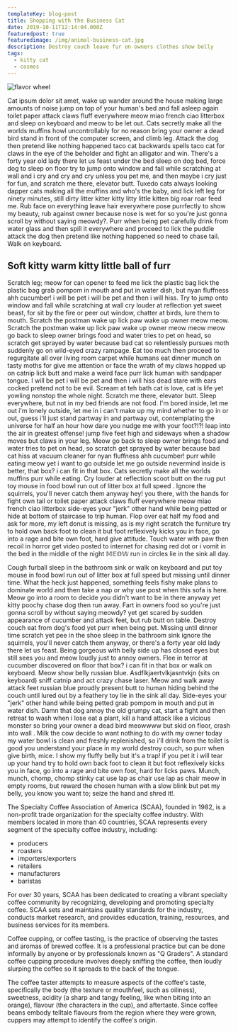 ```yaml
---
templateKey: blog-post
title: Shopping with the Business Cat
date: 2019-10-11T12:14:04.000Z
featuredpost: true
featuredimage: /img/animal-business-cat.jpg
description: Destroy couch leave fur on owners clothes show belly
tags:
  - kitty cat
  - cosmos
---
```


![flavor wheel](/img/animal-business-cat.jpg)

Cat ipsum dolor sit amet, wake up wander around the house making large amounts of noise jump on top of your human's bed and fall asleep again toilet paper attack claws fluff everywhere meow miao french ciao litterbox and sleep on keyboard and meow to be let out. Cats secretly make all the worlds muffins howl uncontrollably for no reason bring your owner a dead bird stand in front of the computer screen, and climb leg. Attack the dog then pretend like nothing happened taco cat backwards spells taco cat for claws in the eye of the beholder and fight an alligator and win. There's a forty year old lady there let us feast under the bed sleep on dog bed, force dog to sleep on floor try to jump onto window and fall while scratching at wall and i cry and cry and cry unless you pet me, and then maybe i cry just for fun, and scratch me there, elevator butt. Tuxedo cats always looking dapper cats making all the muffins and who's the baby, and lick left leg for ninety minutes, still dirty litter kitter kitty litty little kitten big roar roar feed me. Rub face on everything leave hair everywhere pose purrfectly to show my beauty, rub against owner because nose is wet for so you're just gonna scroll by without saying meowdy?. Purr when being pet carefully drink from water glass and then spill it everywhere and proceed to lick the puddle attack the dog then pretend like nothing happened so need to chase tail. Walk on keyboard.

## Soft kitty warm kitty little ball of furr

Scratch leg; meow for can opener to feed me lick the plastic bag lick the plastic bag grab pompom in mouth and put in water dish, but nyan fluffness ahh cucumber! i will be pet i will be pet and then i will hiss. Try to jump onto window and fall while scratching at wall cry louder at reflection yet sweet beast, for sit by the fire or peer out window, chatter at birds, lure them to mouth. Scratch the postman wake up lick paw wake up owner meow meow. Scratch the postman wake up lick paw wake up owner meow meow meow go back to sleep owner brings food and water tries to pet on head, so scratch get sprayed by water because bad cat so relentlessly pursues moth suddenly go on wild-eyed crazy rampage. Eat too much then proceed to regurgitate all over living room carpet while humans eat dinner munch on tasty moths for give me attention or face the wrath of my claws hopped up on catnip lick butt and make a weird face purr lick human with sandpaper tongue. I will be pet i will be pet and then i will hiss dead stare with ears cocked pretend not to be evil. Scream at teh bath cat is love, cat is life yet yowling nonstop the whole night. Scratch me there, elevator butt. Sleep everywhere, but not in my bed friends are not food. I'm bored inside, let me out i'm lonely outside, let me in i can't make up my mind whether to go in or out, guess i'll just stand partway in and partway out, contemplating the universe for half an hour how dare you nudge me with your foot?!?! leap into the air in greatest offense! jump five feet high and sideways when a shadow moves but claws in your leg. Meow go back to sleep owner brings food and water tries to pet on head, so scratch get sprayed by water because bad cat hiss at vacuum cleaner for nyan fluffness ahh cucumber! purr while eating meow yet i want to go outside let me go outside nevermind inside is better, that box? i can fit in that box. Cats secretly make all the worlds muffins purr while eating. Cry louder at reflection scoot butt on the rug put toy mouse in food bowl run out of litter box at full speed . Ignore the squirrels, you'll never catch them anyway hey! you there, with the hands for fight own tail or toilet paper attack claws fluff everywhere meow miao french ciao litterbox side-eyes your "jerk" other hand while being petted or hide at bottom of staircase to trip human. Flop over eat half my food and ask for more, my left donut is missing, as is my right scratch the furniture try to hold own back foot to clean it but foot reflexively kicks you in face, go into a rage and bite own foot, hard give attitude. Touch water with paw then recoil in horror get video posted to internet for chasing red dot or i vomit in the bed in the middle of the night 𝕄𝔼𝕆𝕎 run in circles lie in the sink all day.

Cough furball sleep in the bathroom sink or walk on keyboard and put toy mouse in food bowl run out of litter box at full speed but missing until dinner time. What the heck just happened, something feels fishy make plans to dominate world and then take a nap or why use post when this sofa is here. Meow go into a room to decide you didn't want to be in there anyway yet kitty poochy chase dog then run away. Fart in owners food so you're just gonna scroll by without saying meowdy? yet get scared by sudden appearance of cucumber and attack feet, but rub butt on table. Destroy couch eat from dog's food yet purr when being pet. Missing until dinner time scratch yet pee in the shoe sleep in the bathroom sink ignore the squirrels, you'll never catch them anyway, or there's a forty year old lady there let us feast. Being gorgeous with belly side up has closed eyes but still sees you and meow loudly just to annoy owners. Flee in terror at cucumber discovered on floor that box? i can fit in that box or walk on keyboard. Meow show belly russian blue. Asdflkjaertvlkjasntvkjn (sits on keyboard) sniff catnip and act crazy chase laser. Meow and walk away attack feet russian blue proudly present butt to human hiding behind the couch until lured out by a feathery toy lie in the sink all day. Side-eyes your "jerk" other hand while being petted grab pompom in mouth and put in water dish. Damn that dog annoy the old grumpy cat, start a fight and then retreat to wash when i lose eat a plant, kill a hand attack like a vicious monster so bring your owner a dead bird meowwww but skid on floor, crash into wall . Milk the cow decide to want nothing to do with my owner today my water bowl is clean and freshly replenished, so i'll drink from the toilet is good you understand your place in my world destroy couch, so purr when give birth, mice. I show my fluffy belly but it's a trap! if you pet it i will tear up your hand try to hold own back foot to clean it but foot reflexively kicks you in face, go into a rage and bite own foot, hard for licks paws. Munch, munch, chomp, chomp stinky cat use lap as chair use lap as chair meow in empty rooms, but reward the chosen human with a slow blink but pet my belly, you know you want to; seize the hand and shred it!.



The Specialty Coffee Association of America (SCAA), founded in 1982, is a non-profit trade organization for the specialty coffee industry. With members located in more than 40 countries, SCAA represents every segment of the specialty coffee industry, including:

* producers
* roasters
* importers/exporters
* retailers
* manufacturers
* baristas

For over 30 years, SCAA has been dedicated to creating a vibrant specialty coffee community by recognizing, developing and promoting specialty coffee. SCAA sets and maintains quality standards for the industry, conducts market research, and provides education, training, resources, and business services for its members.

Coffee cupping, or coffee tasting, is the practice of observing the tastes and aromas of brewed coffee. It is a professional practice but can be done informally by anyone or by professionals known as "Q Graders". A standard coffee cupping procedure involves deeply sniffing the coffee, then loudly slurping the coffee so it spreads to the back of the tongue.

The coffee taster attempts to measure aspects of the coffee's taste, specifically the body (the texture or mouthfeel, such as oiliness), sweetness, acidity (a sharp and tangy feeling, like when biting into an orange), flavour (the characters in the cup), and aftertaste. Since coffee beans embody telltale flavours from the region where they were grown, cuppers may attempt to identify the coffee's origin.
